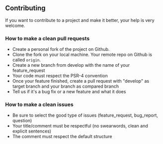 ## Contributing

If you want to contribute to a project and make it better, your help is very welcome.

### How to make a clean pull requests

- Create a personal fork of the project on Github.
- Clone the fork on your local machine. Your remote repo on Github is called `origin`.
- Create a new branch from develop with the name of your feature_request
- Your code must respect the PSR-4 convention
- Once your feature finished, create a pull request with "develop" as target branch and your branch as compared branch
- Tell us if it's a bug fix or a new feature and what it does

### How to make a clean issues

- Be sure to select the good type of issues (feature_request, bug_report, question)
- Your title/comment must be respectful (no swearwords, clean and explicit sentences)
- The comment must respect the default structure

